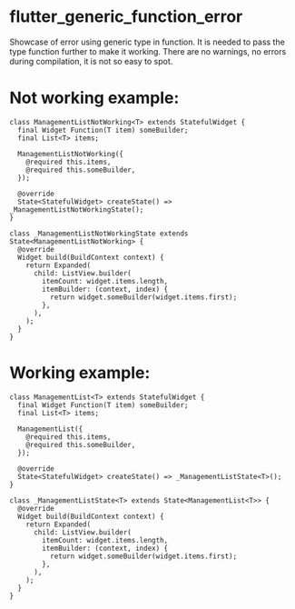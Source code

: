 # flutter_generic_function_error

Showcase of error using generic type in function.
It is needed to pass the type function further to make it working.
There are no warnings, no errors during compilation, it is not so easy to spot.

# Not working example:

```
class ManagementListNotWorking<T> extends StatefulWidget {
  final Widget Function(T item) someBuilder;
  final List<T> items;

  ManagementListNotWorking({
    @required this.items,
    @required this.someBuilder,
  });

  @override
  State<StatefulWidget> createState() => _ManagementListNotWorkingState();
}

class _ManagementListNotWorkingState extends State<ManagementListNotWorking> {
  @override
  Widget build(BuildContext context) {
    return Expanded(
      child: ListView.builder(
        itemCount: widget.items.length,
        itemBuilder: (context, index) {
          return widget.someBuilder(widget.items.first);
        },
      ),
    );
  }
}
```

# Working example:

```
class ManagementList<T> extends StatefulWidget {
  final Widget Function(T item) someBuilder;
  final List<T> items;

  ManagementList({
    @required this.items,
    @required this.someBuilder,
  });

  @override
  State<StatefulWidget> createState() => _ManagementListState<T>();
}

class _ManagementListState<T> extends State<ManagementList<T>> {
  @override
  Widget build(BuildContext context) {
    return Expanded(
      child: ListView.builder(
        itemCount: widget.items.length,
        itemBuilder: (context, index) {
          return widget.someBuilder(widget.items.first);
        },
      ),
    );
  }
}
```

